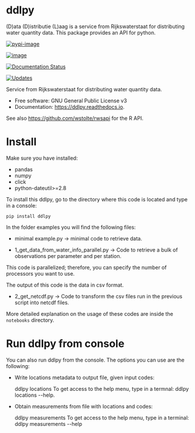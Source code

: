 # ddlpy

(D)ata (D)istributie (L)aag is a service from Rijkswaterstaat for distributing water quantity data. This package provides an API for python.

[![pypi-image](https://img.shields.io/pypi/v/ddlpy.svg)](https://pypi.python.org/pypi/ddlpy)

[![image](https://img.shields.io/travis/openearth/ddlpy.svg)](https://travis-ci.org/openearth/ddlpy)

[![Documentation Status](https://readthedocs.org/projects/ddlpy/badge/?version=latest)](https://ddlpy.readthedocs.io/en/latest/?badge=latest)

[![Updates](https://pyup.io/repos/github/openearth/ddlpy/shield.svg)](https://pyup.io/repos/github/openearth/ddlpy/)

Service from Rijkswaterstaat for distributing water quantity data.

-   Free software: GNU General Public License v3
-   Documentation: <https://ddlpy.readthedocs.io>.


See also https://github.com/wstolte/rwsapi for the R API.


# Install
Make sure you have installed:

* pandas
* numpy
* click
* python-dateutil>=2.8

To install this ddlpy, go to the directory where this code is located and type in a console:

    pip install ddlpy

In the folder examples you will find the following files:

* minimal example.py -> minimal code to retrieve data.

* 1_get_data_from_water_info_parallel.py -> Code to retrieve a bulk of observations per parameter and per station.

This code is parallelized; therefore, you can specify the number of processors you want to use.

The output of this code is the data in csv format.

* 2_get_netcdf.py -> Code to transform the csv files run in the previous script into netcdf files.

More detailed explanation on the usage of these codes are inside the `notebooks` directory.

# Run ddlpy from console

You can also run ddlpy from the console. The options you can use are the following:
* Write locations metadata to output file, given input codes:
	  
	ddlpy locations 
To get access to the help menu, type in a termnal: ddlpy locations --help.

* Obtain measurements from file with locations and codes:

	ddlpy measurements
To get access to the help menu, type in a terminal: ddlpy measurements --help


